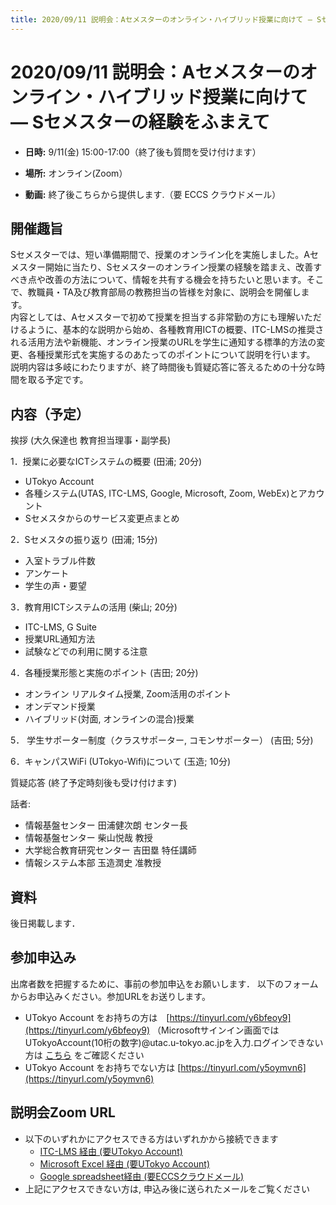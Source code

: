 ```yaml
---
title: 2020/09/11 説明会：Aセメスターのオンライン・ハイブリッド授業に向けて ― Sセメスターの経験をふまえて
---
```


# 2020/09/11  説明会：Aセメスターのオンライン・ハイブリッド授業に向けて ― Sセメスターの経験をふまえて

* **日時:** 9/11(金) 15:00-17:00（終了後も質問を受け付けます）

* **場所:** オンライン(Zoom）

* **動画:** 終了後こちらから提供します.（要 ECCS クラウドメール）


## 開催趣旨

Sセメスターでは、短い準備期間で、授業のオンライン化を実施しました。Aセメスター開始に当たり、Sセメスターのオンライン授業の経験を踏まえ、改善すべき点や改善の方法について、情報を共有する機会を持ちたいと思います。そこで、教職員・TA及び教育部局の教務担当の皆様を対象に、説明会を開催します。<br>
内容としては、Aセメスターで初めて授業を担当する非常勤の方にも理解いただけるように、基本的な説明から始め、各種教育用ICTの概要、ITC-LMSの推奨される活用方法や新機能、オンライン授業のURLを学生に通知する標準的方法の変更、各種授業形式を実施するのあたってのポイントについて説明を行います。<br>
説明内容は多岐にわたりますが、終了時間後も質疑応答に答えるための十分な時間を取る予定です。

## 内容（予定）

挨拶 (大久保達也 教育担当理事・副学長)
  
1．<!-- a href="slides/01-ict-overview.pdf" -->授業に必要なICTシステムの概要<!-- /a --> (田浦; 20分)
  * UTokyo Account
  * 各種システム(UTAS, ITC-LMS, Google, Microsoft, Zoom, WebEx)とアカウント
  * Sセメスタからのサービス変更点まとめ

2．<!-- a href="slides/02-review-last-semester.pdf" -->Sセメスタの振り返り<!-- /a --> (田浦; 15分)
  * 入室トラブル件数
  * アンケート
  * 学生の声・要望

3．<!-- a href="slides/03-using-ict.pdf" -->教育用ICTシステムの活用<!-- /a --> (柴山; 20分)
  * ITC-LMS, G Suite
  * 授業URL通知方法
  * 試験などでの利用に関する注意

4．<!--<a href="slides/04-course-types.pdf">-->各種授業形態と実施のポイント<!--</a>--> (吉田; 20分)
  * オンライン リアルタイム授業, Zoom活用のポイント
  * オンデマンド授業
  * ハイブリッド(対面, オンラインの混合)授業

5．<!--<a href="slides/05-supporters.pdf">-->  学生サポーター制度（クラスサポーター, コモンサポーター）<!--</a>--> (吉田; 5分)

6．<!-- a href="slides/06-wifi.pdf" -->キャンパスWiFi (UTokyo-Wifi)について<!-- /a --> (玉造; 10分)

質疑応答 (終了予定時刻後も受け付けます)

話者:

* 情報基盤センター 田浦健次朗 センター長
* 情報基盤センター 柴山悦哉 教授
* 大学総合教育研究センター 吉田塁 特任講師
* 情報システム本部 玉造潤史 准教授 

## 資料

後日掲載します．

## 参加申込み

出席者数を把握するために、事前の参加申込をお願いします．
以下のフォームからお申込みください。参加URLをお送りします。

* UTokyo Account をお持ちの方は　[https://tinyurl.com/y6bfeoy9](https://tinyurl.com/y6bfeoy9)
（Microsoftサインイン画面ではUTokyoAccount(10桁の数字)@utac.u-tokyo.ac.jpを入力.ログインできない方は [こちら](https://utelecon.github.io/faq/msaccount-troubleshooting) をご確認ください<br>
* UTokyo Account をお持ちでない方は [https://tinyurl.com/y5oymvn6](https://tinyurl.com/y5oymvn6)

## 説明会Zoom URL

* 以下のいずれかにアクセスできる方はいずれかから接続できます
  * <a href="https://itc-lms.ecc.u-tokyo.ac.jp/lms/course/syllabus?idnumber=20197J919010V02" target="_blank">ITC-LMS 経由 (要UTokyo Account)</a>
  * <a href="https://univtokyo-my.sharepoint.com/:x:/g/personal/2615215597_utac_u-tokyo_ac_jp/ES_EpS5oc8dKtWKgZ6iM7PQBWaUtEbp6tdIoEmFg7kNqpw?e=SXDgj1" target="_blank">Microsoft Excel 経由 (要UTokyo Account)</a>
  * <a href="https://docs.google.com/spreadsheets/d/1gKcSIZXsiS9voBoKUAwAeMBba9YtSg5UxFY5y0QAsIU/edit?usp=sharing" target="_blank">Google spreadsheet経由 (要ECCSクラウドメール)</a>
* 上記にアクセスできない方は, 申込み後に送られたメールをご覧ください




